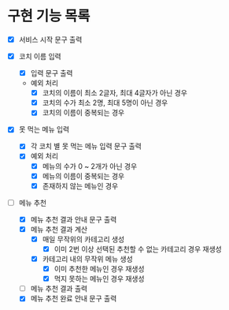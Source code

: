 # 구현 기능 목록

- [x] 서비스 시작 문구 출력

- [x] 코치 이름 입력
  - [x] 입력 문구 출력
  - 예외 처리
    - [x] 코치의 이름이 최소 2글자, 최대 4글자가 아닌 경우
    - [x] 코치의 수가 최소 2명, 최대 5명이 아닌 경우
    - [x] 코치의 이름이 중복되는 경우

- [x] 못 먹는 메뉴 입력
  - [x] 각 코치 별 못 먹는 메뉴 입력 문구 출력
  - [x] 예외 처리
    - [x] 메뉴의 수가 0 ~ 2개가 아닌 경우
    - [x] 메뉴의 이름이 중복되는 경우
    - [x] 존재하지 않는 메뉴인 경우

- [ ] 메뉴 추천
  - [x] 메뉴 추천 결과 안내 문구 출력
  - [x] 메뉴 추천 결과 계산
    - [x] 매일 무작위의 카테고리 생성
      - [x] 이미 2번 이상 선택된 추천할 수 없는 카테고리 경우 재생성
    - [x] 카테고리 내의 무작위 메뉴 생성
      - [x] 이미 추천한 메뉴인 경우 재생성
      - [x] 먹지 못하는 메뉴인 경우 재생성
  - [ ] 메뉴 추천 결과 출력
  - [x] 메뉴 추천 완료 안내 문구 출력